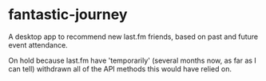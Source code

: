 # fantastic-journey

A desktop app to recommend new last.fm friends, based on past and future event attendance.

On hold because last.fm have 'temporarily' (several months now, as far as I can tell) withdrawn all of the API methods this would have relied on. 
